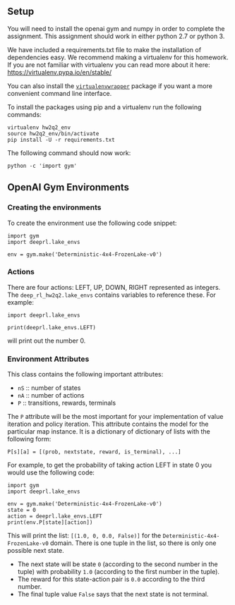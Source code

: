 ## Setup

You will need to install the openai gym and numpy in order to complete the
assignment. This assignment should work in either python 2.7 or python 3.

We have included a requirements.txt file to make the installation of
dependencies easy. We recommend making a virtualenv for this homework. If you
are not familiar with virtualenv you can read more about it here:
https://virtualenv.pypa.io/en/stable/

You can also install the [`virtualenvwrapper`](https://virtualenv.pypa.io/en/stable/) package if you want a more convenient command line interface.

To install the packages using pip and a virtualenv run the following commands:

```
virtualenv hw2q2_env
source hw2q2_env/bin/activate
pip install -U -r requirements.txt
```

The following command should now work:

```
python -c 'import gym'
```


## OpenAI Gym Environments
### Creating the environments

To create the environment use the following code snippet:

```
import gym
import deeprl.lake_envs

env = gym.make('Deterministic-4x4-FrozenLake-v0')
```

### Actions

There are four actions: LEFT, UP, DOWN, RIGHT represented as integers. The
`deep_rl_hw2q2.lake_envs` contains variables to reference
these. For example:

```
import deeprl.lake_envs

print(deeprl.lake_envs.LEFT)
```

will print out the number 0.

### Environment Attributes

This class contains the following important attributes:

- `nS` :: number of states
- `nA` :: number of actions
- `P` :: transitions, rewards, terminals

The `P` attribute will be the most important for your implementation of value
iteration and policy iteration. This attribute contains the model for the
particular map instance. It is a dictionary of dictionary of lists with the
following form:

```
P[s][a] = [(prob, nextstate, reward, is_terminal), ...]
```

For example, to get the probability of taking action LEFT in state 0 you would
use the following code:

```
import gym
import deeprl.lake_envs

env = gym.make('Deterministic-4x4-FrozenLake-v0')
state = 0
action = deeprl.lake_envs.LEFT
print(env.P[state][action])
```

This will print the list: `[(1.0, 0, 0.0, False)]` for the
`Deterministic-4x4-FrozenLake-v0` domain. There is one tuple in the list,
so there is only one possible next state.
- The next state will be state `0` (according to the second number in the
  tuple) with probability `1.0` (according to the first number in the tuple).
- The reward for this state-action pair is `0.0` according to the third number.
- The final tuple value `False` says that the next state is not terminal.


